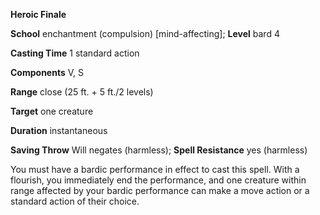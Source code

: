  **Heroic Finale**

**School** enchantment (compulsion) [mind-affecting]; **Level** bard 4

**Casting Time** 1 standard action

**Components** V, S

**Range** close (25 ft. + 5 ft./2 levels)

**Target** one creature

**Duration** instantaneous

**Saving Throw** Will negates (harmless); **Spell Resistance** yes (harmless)

You must have a bardic performance in effect to cast this spell. With a flourish, you immediately end the performance, and one creature within range affected by your bardic performance can make a move action or a standard action of their choice.

